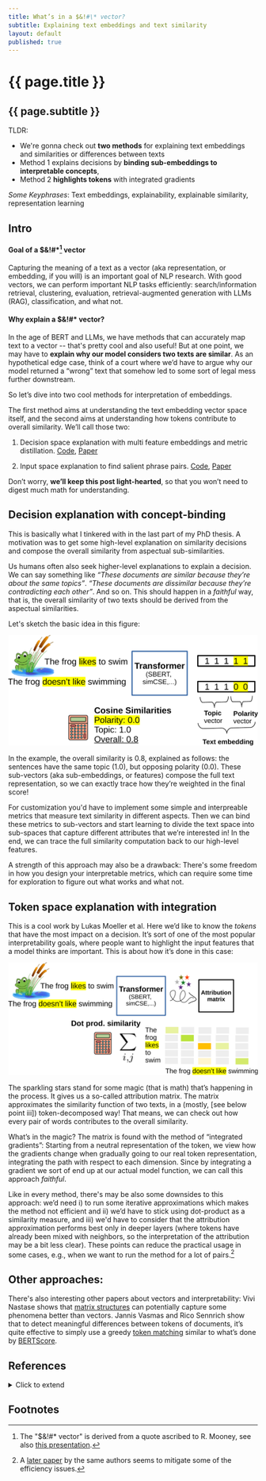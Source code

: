 ```yaml
---
title: What’s in a $&!#\* vector? 
subtitle: Explaining text embeddings and text similarity
layout: default
published: true
---
```


# {{ page.title }}
## {{ page.subtitle }}

TLDR: 

- We're gonna check out **two methods** for explaining text embeddings and similarities or differences between texts
- Method 1 explains decisions by **binding sub-embeddings to interpretable concepts**,
- Method 2 **highlights tokens** with integrated gradients

*Some Keyphrases*: Text embeddings, explainability, explainable similarity, representation learning

## Intro

#### Goal of a $&!#\*[^1] vector

Capturing the meaning of a text as a vector (aka representation, or embedding, if you will) is an important goal of NLP research. With good vectors, we can perform important NLP tasks efficiently: search/information retrieval, clustering, evaluation, retrieval-augmented generation with LLMs (RAG), classification, and what not. 

#### Why explain a $&!#\* vector?

In the age of BERT and LLMs, we have methods that can accurately map text to a vector -- that's pretty cool and also useful! But at one point, we may have to **explain why our model considers two texts are similar**. As an hypothetical edge case, think of a court where we’d have to argue why our model returned a “wrong” text that somehow led to some sort of legal mess further downstream.

So let’s dive into two cool methods for interpretation of embeddings. 

The first method aims at understanding the text embedding vector space itself, and the second aims at understanding how tokens contribute to overall similarity. We’ll call those two:

1. Decision space explanation with multi feature embeddings and metric distillation. [Code](https://github.com/flipz357/S3BERT), [Paper](https://aclanthology.org/2022.aacl-main.48)

2. Input space explanation to find salient phrase pairs. [Code](https://github.com/lucasmllr/xsbert), [Paper](https://aclanthology.org/2023.emnlp-main.980)

Don’t worry, **we’ll keep this post light-hearted**, so that you won’t need to digest much math for understanding.

## Decision explanation with concept-binding

This is basically what I tinkered with in the last part of my PhD thesis. A motivation was to get some high-level explanation on similarity decisions and compose the overall similarity from aspectual sub-similarities.  

Us humans often also seek higher-level explanations to explain a decision. We can say something like *“These documents are similar because they’re about the same topics”*. *“These documents are dissimilar because they’re contradicting each other”*. And so on. This should happen in a *faithful* way, that is, the overall similarity of two texts should be derived from the aspectual similarities.

Let's sketch the basic idea in this figure:

![Vector partitioning](/assets/img/blog/partition-crop.png)

In the example, the overall similarity is 0.8, explained as follows: the sentences have the same topic (1.0), but opposing polarity (0.0). These sub-vectors (aka sub-embeddings, or features) compose the full text representation, so we can exactly trace how they’re weighted in the final score!

For customization you'd have to implement some simple and interpreable metrics that measure text similarity in different aspects. Then we can bind these metrics to sub-vectors and start learning to divide the text space into sub-spaces that capture different attributes that we’re interested in! In the end, we can trace the full similarity computation back to our high-level features. 

A strength of this approach may also be a drawback: There's some freedom in how you design your interpretable metrics, which can require some time for exploration to figure out what works and what not.

## Token space explanation with integration

This is a cool work by Lukas Moeller et al. Here we’d like to know the *tokens* that have the most impact on a decision. It’s sort of one of the most popular interpretability goals, where people want to highlight the input features that a model thinks are important. This is about how it’s done in this case:

![Token attribution](/assets/img/blog/attribution-crop.png)

The sparkling stars stand for some magic (that is math) that’s happening in the process. It gives us a so-called attribution matrix. The matrix approximates the similarity function of two texts, in a (mostly, [see below point iii]) token-decomposed way! That means, we can check out how every pair of words contributes to the overall similarity. 

What’s in the magic? The matrix is found with the method of “integrated gradients”: Starting from a neutral representation of the token, we view how the gradients change when gradually going to our real token representation, integrating the path with respect to each dimension. Since by integrating a gradient we sort of end up at our actual model function, we can call this approach *faithful*. 

Like in every method, there's may be also some downsides to this approach: we’d need i) to run some iterative approximations which makes the method not efficient and ii) we’d have to stick using dot-product as a similarity measure, and iii) we'd have to consider that the attribution approximation performs best only in deeper layers (where tokens have already been mixed with neighbors, so the interpretation of the attribution may be a bit less clear). These points can reduce the practical usage in some cases, e.g., when we want to run the method for a lot of pairs.[^2] 

## Other approaches:

There's also interesting other papers about vectors and interpretability: Vivi Nastase shows that [matrix structures](https://arxiv.org/abs/2312.09890) can potentially capture some phenomena better than vectors. Jannis Vasmas and Rico Sennrich show that to detect meaningful differences between tokens of documents, it’s quite effective to simply use a greedy [token matching](https://arxiv.org/abs/2305.13303) similar to what’s done by [BERTScore](https://arxiv.org/abs/1904.09675).

## References

<details markdown="1"> 
<summary> Click to extend </summary>

[SBERT studies Meaning Representations: Decomposing Sentence Embeddings into Explainable Semantic Features](https://aclanthology.org/2022.aacl-main.48) (Opitz & Frank, AACL-IJCNLP 2022)

[An Attribution Method for Siamese Encoders](https://aclanthology.org/2023.emnlp-main.980) (Moeller et al., EMNLP 2023)

</details>

## Footnotes

[^1]: The "$&!#* vector" is derived from a quote ascribed to R. Mooney, see also [this presentation](https://aclanthology.org/attachments/P18-1198.Presentation.pdf).
[^2]: A [later paper](https://arxiv.org/abs/2402.02883) by the same authors seems to mitigate some of the efficiency issues.



